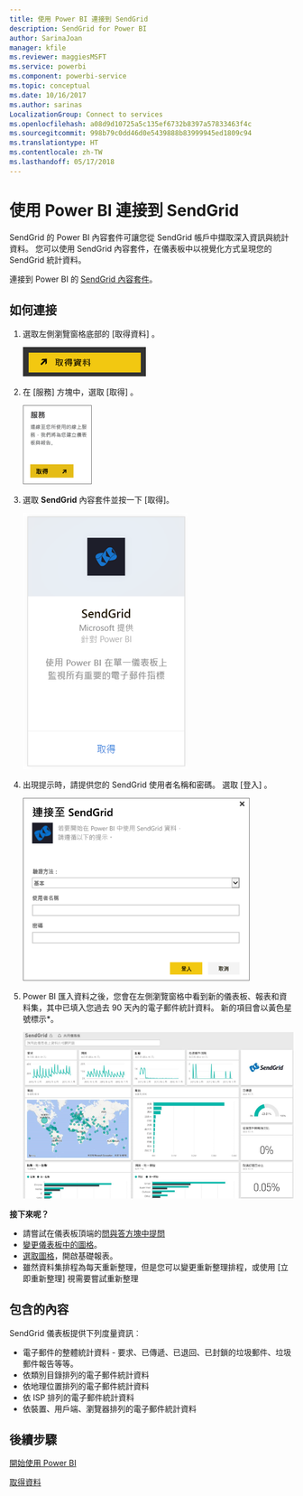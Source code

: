 ```yaml
---
title: 使用 Power BI 連接到 SendGrid
description: SendGrid for Power BI
author: SarinaJoan
manager: kfile
ms.reviewer: maggiesMSFT
ms.service: powerbi
ms.component: powerbi-service
ms.topic: conceptual
ms.date: 10/16/2017
ms.author: sarinas
LocalizationGroup: Connect to services
ms.openlocfilehash: a08d9d10725a5c135ef6732b8397a57833463f4c
ms.sourcegitcommit: 998b79c0dd46d0e5439888b83999945ed1809c94
ms.translationtype: HT
ms.contentlocale: zh-TW
ms.lasthandoff: 05/17/2018
---
```

# <a name="connect-to-sendgrid-with-power-bi"></a>使用 Power BI 連接到 SendGrid
SendGrid 的 Power BI 內容套件可讓您從 SendGrid 帳戶中擷取深入資訊與統計資料。 您可以使用 SendGrid 內容套件，在儀表板中以視覺化方式呈現您的 SendGrid 統計資料。

連接到 Power BI 的 [SendGrid 內容套件](https://app.powerbi.com/getdata/services/sendgrid)。

## <a name="how-to-connect"></a>如何連接
1. 選取左側瀏覽窗格底部的 [取得資料]  。
   
   ![](media/service-connect-to-sendgrid/pbi_getdata.png) 
2. 在 [服務]  方塊中，選取 [取得] 。
   
   ![](media/service-connect-to-sendgrid/pbi_getservices.png) 
3. 選取 **SendGrid** 內容套件並按一下 [取得]。
   
   ![](media/service-connect-to-sendgrid/sendgrid.png) 
4. 出現提示時，請提供您的 SendGrid 使用者名稱和密碼。 選取 [登入] 。
   
   ![](media/service-connect-to-sendgrid/pbi_sendgridsignin.png)
5. Power BI 匯入資料之後，您會在左側瀏覽窗格中看到新的儀表板、報表和資料集，其中已填入您過去 90 天內的電子郵件統計資料。 新的項目會以黃色星號標示\*。
   
   ![](media/service-connect-to-sendgrid/pbi_sendgriddash.png)

**接下來呢？**

* 請嘗試在儀表板頂端的[問與答方塊中提問](power-bi-q-and-a.md)
* [變更儀表板中的圖格](service-dashboard-edit-tile.md)。
* [選取圖格](service-dashboard-tiles.md)，開啟基礎報表。
* 雖然資料集排程為每天重新整理，但是您可以變更重新整理排程，或使用 [立即重新整理] 視需要嘗試重新整理

## <a name="whats-included"></a>包含的內容
SendGrid 儀表板提供下列度量資訊︰

* 電子郵件的整體統計資料 - 要求、已傳遞、已退回、已封鎖的垃圾郵件、垃圾郵件報告等等。
* 依類別目錄排列的電子郵件統計資料
* 依地理位置排列的電子郵件統計資料
* 依 ISP 排列的電子郵件統計資料
* 依裝置、用戶端、瀏覽器排列的電子郵件統計資料

## <a name="next-steps"></a>後續步驟
[開始使用 Power BI](service-get-started.md)

[取得資料](service-get-data.md)

